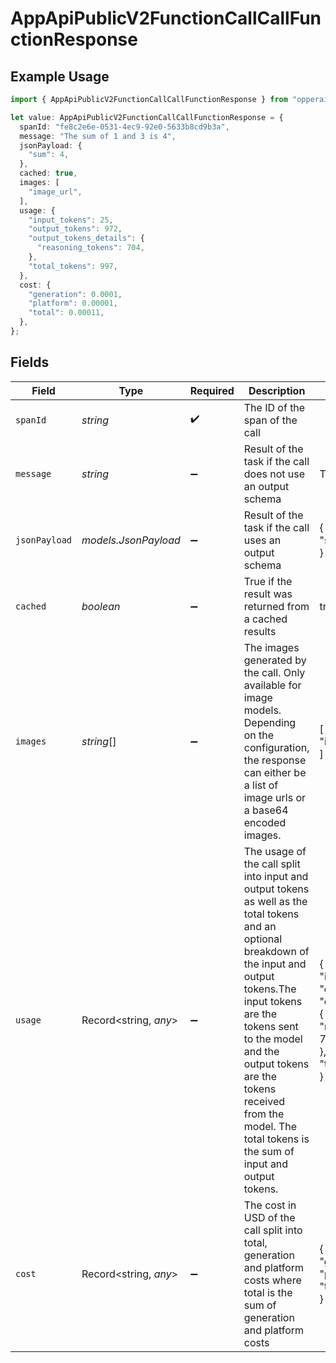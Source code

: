 # AppApiPublicV2FunctionCallCallFunctionResponse

## Example Usage

```typescript
import { AppApiPublicV2FunctionCallCallFunctionResponse } from "opperai/models";

let value: AppApiPublicV2FunctionCallCallFunctionResponse = {
  spanId: "fe8c2e6e-0531-4ec9-92e0-5633b8cd9b3a",
  message: "The sum of 1 and 3 is 4",
  jsonPayload: {
    "sum": 4,
  },
  cached: true,
  images: [
    "image_url",
  ],
  usage: {
    "input_tokens": 25,
    "output_tokens": 972,
    "output_tokens_details": {
      "reasoning_tokens": 704,
    },
    "total_tokens": 997,
  },
  cost: {
    "generation": 0.0001,
    "platform": 0.00001,
    "total": 0.00011,
  },
};
```

## Fields

| Field                                                                                                                                                                                                                                                                                                                 | Type                                                                                                                                                                                                                                                                                                                  | Required                                                                                                                                                                                                                                                                                                              | Description                                                                                                                                                                                                                                                                                                           | Example                                                                                                                                                                                                                                                                                                               |
| --------------------------------------------------------------------------------------------------------------------------------------------------------------------------------------------------------------------------------------------------------------------------------------------------------------------- | --------------------------------------------------------------------------------------------------------------------------------------------------------------------------------------------------------------------------------------------------------------------------------------------------------------------- | --------------------------------------------------------------------------------------------------------------------------------------------------------------------------------------------------------------------------------------------------------------------------------------------------------------------- | --------------------------------------------------------------------------------------------------------------------------------------------------------------------------------------------------------------------------------------------------------------------------------------------------------------------- | --------------------------------------------------------------------------------------------------------------------------------------------------------------------------------------------------------------------------------------------------------------------------------------------------------------------- |
| `spanId`                                                                                                                                                                                                                                                                                                              | *string*                                                                                                                                                                                                                                                                                                              | :heavy_check_mark:                                                                                                                                                                                                                                                                                                    | The ID of the span of the call                                                                                                                                                                                                                                                                                        |                                                                                                                                                                                                                                                                                                                       |
| `message`                                                                                                                                                                                                                                                                                                             | *string*                                                                                                                                                                                                                                                                                                              | :heavy_minus_sign:                                                                                                                                                                                                                                                                                                    | Result of the task if the call does not use an output schema                                                                                                                                                                                                                                                          | The sum of 1 and 3 is 4                                                                                                                                                                                                                                                                                               |
| `jsonPayload`                                                                                                                                                                                                                                                                                                         | *models.JsonPayload*                                                                                                                                                                                                                                                                                                  | :heavy_minus_sign:                                                                                                                                                                                                                                                                                                    | Result of the task if the call uses an output schema                                                                                                                                                                                                                                                                  | {<br/>"sum": 4<br/>}                                                                                                                                                                                                                                                                                                  |
| `cached`                                                                                                                                                                                                                                                                                                              | *boolean*                                                                                                                                                                                                                                                                                                             | :heavy_minus_sign:                                                                                                                                                                                                                                                                                                    | True if the result was returned from a cached results                                                                                                                                                                                                                                                                 | true                                                                                                                                                                                                                                                                                                                  |
| `images`                                                                                                                                                                                                                                                                                                              | *string*[]                                                                                                                                                                                                                                                                                                            | :heavy_minus_sign:                                                                                                                                                                                                                                                                                                    | The images generated by the call. Only available for image models. Depending on the configuration, the response can either be a list of image urls or a base64 encoded images.                                                                                                                                        | [<br/>"image_url"<br/>]                                                                                                                                                                                                                                                                                               |
| `usage`                                                                                                                                                                                                                                                                                                               | Record<string, *any*>                                                                                                                                                                                                                                                                                                 | :heavy_minus_sign:                                                                                                                                                                                                                                                                                                    | The usage of the call split into input and output tokens as well as the total tokens and an optional breakdown of the input and output tokens.The input tokens are the tokens sent to the model and the output tokens are the tokens received from the model. The total tokens is the sum of input and output tokens. | {<br/>"input_tokens": 25,<br/>"output_tokens": 972,<br/>"output_tokens_details": {<br/>"reasoning_tokens": 704<br/>},<br/>"total_tokens": 997<br/>}                                                                                                                                                                   |
| `cost`                                                                                                                                                                                                                                                                                                                | Record<string, *any*>                                                                                                                                                                                                                                                                                                 | :heavy_minus_sign:                                                                                                                                                                                                                                                                                                    | The cost in USD of the call split into total, generation and platform costs where total is the sum of generation and platform costs                                                                                                                                                                                   | {<br/>"generation": 0.0001,<br/>"platform": 0.00001,<br/>"total": 0.00011<br/>}                                                                                                                                                                                                                                       |